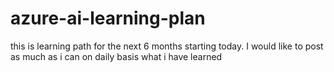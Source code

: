 # azure-ai-learning-plan
this is learning path for the next 6 months starting today. I would like to post as much as i can on daily basis what i have learned
